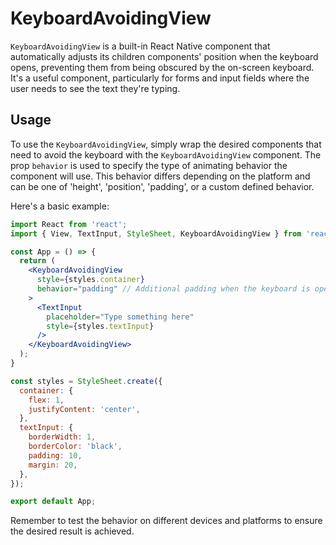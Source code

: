 # KeyboardAvoidingView

`KeyboardAvoidingView` is a built-in React Native component that automatically adjusts its children components' position when the keyboard opens, preventing them from being obscured by the on-screen keyboard. It's a useful component, particularly for forms and input fields where the user needs to see the text they're typing.

## Usage

To use the `KeyboardAvoidingView`, simply wrap the desired components that need to avoid the keyboard with the `KeyboardAvoidingView` component. The prop `behavior` is used to specify the type of animating behavior the component will use. This behavior differs depending on the platform and can be one of 'height', 'position', 'padding', or a custom defined behavior.

Here's a basic example:

```jsx
import React from 'react';
import { View, TextInput, StyleSheet, KeyboardAvoidingView } from 'react-native';

const App = () => {
  return (
    <KeyboardAvoidingView
      style={styles.container}
      behavior="padding" // Additional padding when the keyboard is open.
    >
      <TextInput
        placeholder="Type something here"
        style={styles.textInput}
      />
    </KeyboardAvoidingView>
  );
}

const styles = StyleSheet.create({
  container: {
    flex: 1,
    justifyContent: 'center',
  },
  textInput: {
    borderWidth: 1,
    borderColor: 'black',
    padding: 10,
    margin: 20,
  },
});

export default App;
```

Remember to test the behavior on different devices and platforms to ensure the desired result is achieved.